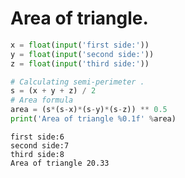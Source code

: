 # Area of triangle.


```python
x = float(input('first side:'))
y = float(input('second side:'))
z = float(input('third side:'))

# Calculating semi-perimeter .
s = (x + y + z) / 2
# Area formula
area = (s*(s-x)*(s-y)*(s-z)) ** 0.5
print('Area of triangle %0.1f' %area)
```

    first side:6
    second side:7
    third side:8
    Area of triangle 20.33
    
